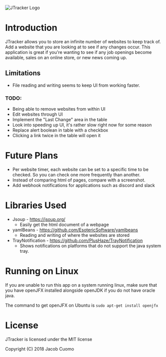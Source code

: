 ![JTracker Logo](https://i.imgur.com/OJMd35U.png?1)

# Introduction
JTracker allows you to store an infinite number of websites to keep track of. Add a website that you are looking at to see if any changes occur. This application is great if you're wanting to see if any job openings become available, sales on an online store, or new news coming up.

## Limitations
- File reading and writing seems to keep UI from working faster.

### TODO:
- Being able to remove websites from within UI
- Edit websites through UI
- Implement the "Last Change" area in the table
- Look into speeding up UI, it's rather slow right now for some reason
- Replace alert boolean in table with a checkbox
- Clicking a link twice in the table will open it

# Future Plans
- Per website timer, each website can be set to a specific time to be checked. So you can check one more frequently than another.
- Instead of comparing html of pages, compare with a screenshot.
- Add webhook notifications for applications such as discord and slack

# Libraries Used
- Jsoup - https://jsoup.org/ 
    - Easily get the html document of a webpage
- yamlBeans - https://github.com/EsotericSoftware/yamlbeans 
    - Reading and writing of where the websites are stored
- TrayNotification - https://github.com/PlusHaze/TrayNotification
    - Shows notifications on platforms that do not support the java system tray.

# Running on Linux
If you are unable to run this app on a system running linux, make sure that you have
openJFX installed alongside openJDK if you do not have oracle java.

The command to get openJFX on Ubuntu is `sudo apt-get install openjfx`

# License
JTracker is licensed under the MIT license

Copyright (C) 2018 Jacob Cuomo

